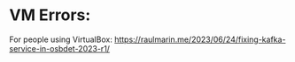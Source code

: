 # VM Errors:

For people using VirtualBox:
https://raulmarin.me/2023/06/24/fixing-kafka-service-in-osbdet-2023-r1/
